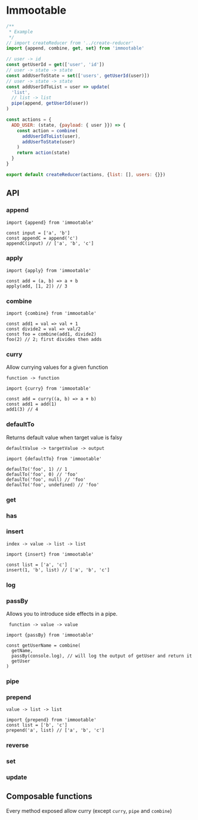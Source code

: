 # Immootable

```js
/**
 * Example
 */
// import createReducer from '../create-reducer'
import {append, combine, get, set} from 'immootable'

// user -> id
const getUserId = get(['user', 'id'])
// user -> state -> state
const addUserToState = set(['users', getUserId(user)])
// user -> state -> state
const addUserIdToList = user => update(
  'list',
  // list -> list
  pipe(append, getUserId(user))
)

const actions = {
  ADD_USER: (state, {payload: { user }}) => {
    const action = combine(
      addUserIdToList(user),
      addUserToState(user)
    )
    return action(state)
  }
}

export default createReducer(actions, {list: [], users: {}})
```

## API

### append

```
import {append} from 'immootable'

const input = ['a', 'b']
const appendC = append('c')
appendC(input) // ['a', 'b', 'c']
```

### apply

```
import {apply} from 'immootable'

const add = (a, b) => a + b
apply(add, [1, 2]) // 3
```

### combine

```
import {combine} from 'immootable'

const add1 = val => val + 1
const divide2 = val => val/2
const foo = combine(add1, divide2)
foo(2) // 2; first divides then adds
```

### curry

Allow currying values for a given function

`function -> function`

```
import {curry} from 'immootable'

const add = curry((a, b) => a + b)
const add1 = add(1)
add1(3) // 4
```

### defaultTo

Returns default value when target value is falsy

`defaultValue -> targetValue -> output`

```
import {defaultTo} from 'immootable'

defaulTo('foo', 1) // 1
defaulTo('foo', 0) // 'foo'
defaulTo('foo', null) // 'foo'
defaulTo('foo', undefined) // 'foo'
```

### get

### has

### insert

`index -> value -> list -> list`

```
import {insert} from 'immootable'

const list = ['a', 'c']
insert(1, 'b', list) // ['a', 'b', 'c']
```

### log

### passBy

Allows you to introduce side effects in a pipe.

` function -> value -> value`

```
import {passBy} from 'immootable'

const getUserName = combine(
  getName,
  passBy(console.log), // will log the output of getUser and return it
  getUser
)
```

### pipe

### prepend

`value -> list -> list`

```
import {prepend} from 'immootable'
const list = ['b', 'c']
prepend('a', list) // ['a', 'b', 'c']
```


### reverse

### set

### update

## Composable functions

Every method exposed allow curry (except `curry`, `pipe` and `combine`)
